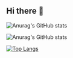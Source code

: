 ## Hi there 👋

<!--
**luizmatheusdev/luizmatheusdev** is a ✨ _special_ ✨ repository because its `README.md` (this file) appears on your GitHub profile.

Here are some ideas to get you started:

- 🔭 I’m currently working on ...
- 🌱 I’m currently learning ...
- 👯 I’m looking to collaborate on ...
- 🤔 I’m looking for help with ...
- 💬 Ask me about ...
- 📫 How to reach me: ...
- 😄 Pronouns: ...
- ⚡ Fun fact: ...
-->

![Anurag's GitHub stats](https://github-readme-stats.vercel.app/api?username=luizmatheusdev&show_icons=true&theme=great-gatsby)

![Anurag's GitHub stats](https://github-readme-stats.vercel.app/api?username=luizmatheusdev&show_icons=true)

[![Top Langs](https://github-readme-stats.vercel.app/api/top-langs/?username=luizmatheusdev&theme=great-gatsby)](https://github.com/anuraghazra/github-readme-stats)
